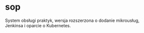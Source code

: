 # sop
System obsługi praktyk, wersja rozszerzona o dodanie mikrousług, Jenkinsa i oparcie o Kubernetes.
